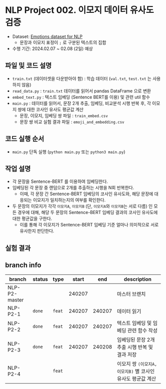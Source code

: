 # NLP Project 002. 이모지 데이터 유사도 검증
* Dataset: [Emotions dataset for NLP](https://www.kaggle.com/datasets/praveengovi/emotions-dataset-for-nlp)
  * 문장과 이모지 표정이 ```;``` 로 구분된 텍스트의 집합
* 수행 기간: 2024.02.07 ~ 02.08 (2일) 예상

## 파일 및 코드 설명
* ```train.txt``` (데이터셋을 다운받아야 함) : 학습 데이터 (```val.txt```, ```test.txt``` 는 사용하지 않음)
* ```read_data.py``` : ```train.txt``` 데이터를 읽어서 pandas DataFrame 으로 변환
* ```embed_text.py``` : 텍스트 임베딩 (Sentence BERT를 이용) 및 관련 util 함수
* ```main.py``` : 데이터를 읽어서, 문장 2개 추출, 임베딩, 비교분석 시행 반복 후, 각 이모지 쌍에 대한 코사인 유사도 평균값 계산
  * 문장, 이모지, 임베딩 쌍 파일 : ```train_embed.csv```
  * 문장 쌍 비교 실험 결과 파일 : ```emoji_and_embedding.csv```

## 코드 실행 순서
* ```main.py``` 단독 실행 (```python main.py``` 또는 ```python3 main.py```)

## 작업 설명
* 각 문장을 Sentence-BERT 를 이용하여 임베딩한다.
* 임베딩된 각 문장 중 랜덤으로 2개를 추출하는 시행을 N회 반복한다.
  * 이때, 각 문장 간 Sentence-BERT 임베딩의 코사인 유사도와, 해당 문장에 대응되는 이모지가 일치하는지의 여부를 확인한다.
* 두 문장의 이모지가 각각 ```이모지A```, ```이모지B``` (단, ```이모지A```와 ```이모지B```는 서로 다름) 인 모든 경우에 대해, 해당 두 문장의 Sentence-BERT 임베딩 결과의 코사인 유사도에 대한 평균값을 구한다.
  * 이를 통해 각 이모지가 Sentence-BERT 임베딩 기준 얼마나 의미적으로 서로 유사한지 판단한다.

## 실험 결과


## branch info
|branch|status|type|start|end|description|
|---|---|---|---|---|---|
|NLP-P2-master|||240207||마스터 브랜치|
|NLP-P2-1|```done```|```feat```|240207|240207|데이터 읽기|
|NLP-P2-2|```done```|```feat```|240207|240207|텍스트 임베딩 및 임베딩 관련 함수 작성|
|NLP-P2-3|```done```|```feat```|240207|240208|임베딩된 문장 2개 추출 시행 반복 및 결과 저장|
|NLP-P2-4||```feat```|||이모지 쌍 ```(이모지A, 이모지B)``` 별 코사인 유사도 평균값 계산|